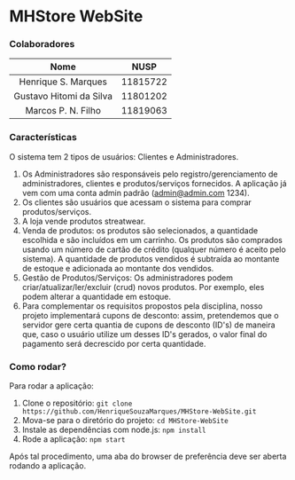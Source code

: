 # MHStore WebSite

### Colaboradores

|        Nome               |    NUSP   |
|:-------------------------:|:---------:|
|   Henrique S. Marques     |  11815722 | 
|   Gustavo Hitomi da Silva |  11801202 |
|   Marcos P. N. Filho      |  11819063 | 

### Características

O sistema tem 2 tipos de usuários: Clientes e Administradores.

1. Os Administradores são responsáveis pelo registro/gerenciamento de administradores, clientes e produtos/serviços fornecidos. A aplicação já vem com uma conta admin padrão (admin@admin.com 1234).
2. Os clientes são usuários que acessam o sistema para comprar produtos/serviços.
3. A loja vende produtos streatwear.
4. Venda de produtos: os produtos são selecionados, a quantidade escolhida e são incluídos em um carrinho. Os produtos são comprados usando um número de cartão de crédito (qualquer número é aceito pelo sistema). A quantidade de produtos vendidos é subtraída ao montante de estoque e adicionada ao montante dos vendidos.
8. Gestão de Produtos/Serviços: Os administradores podem criar/atualizar/ler/excluir (crud) novos produtos. Por exemplo, eles podem alterar a quantidade em estoque.
9. Para complementar os requisitos propostos pela disciplina, nosso projeto implementará cupons de desconto: assim, pretendemos que o servidor gere certa quantia de cupons de desconto (ID's) de maneira que, caso o usuário utilize um desses ID's gerados, o valor final do pagamento será decrescido por certa quantidade.

### Como rodar?
Para rodar a aplicação:

1. Clone o repositório:
   `git clone https://github.com/HenriqueSouzaMarques/MHStore-WebSite.git`
2. Mova-se para o diretório do projeto:
   `cd MHStore-WebSite`
3. Instale as dependências com node.js:
   `npm install`
4. Rode a aplicação:
   `npm start`
   
Após tal procedimento, uma aba do browser de preferência deve ser aberta rodando a aplicação.
